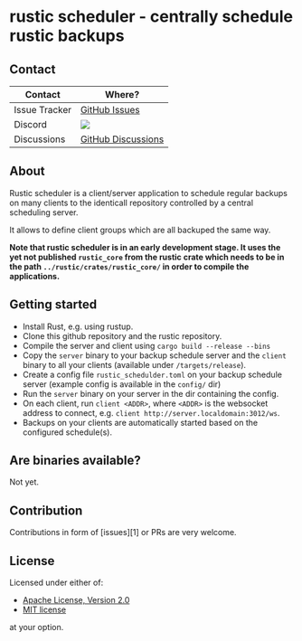 # rustic scheduler - centrally schedule rustic backups

## Contact

| Contact       | Where?                                                                                 |
| ------------- | -------------------------------------------------------------------------------------- |
| Issue Tracker | [GitHub Issues](https://github.com/rustic-rs/rustic_scheduler/issues)                  |
| Discord       | [![](https://dcbadge.vercel.app/api/server/WRUWENZnzQ)](https://discord.gg/WRUWENZnzQ) |
| Discussions   | [GitHub Discussions](https://github.com/rustic-rs/rustic/discussions)                  |

## About

Rustic scheduler is a client/server application to schedule regular backups on
many clients to the identicall repository controlled by a central scheduling
server.

It allows to define client groups which are all backuped the same way.

**Note that rustic scheduler is in an early development stage. It uses the yet
not published `rustic_core` from the rustic crate which needs to be in the path
`../rustic/crates/rustic_core/` in order to compile the applications.**

## Getting started

- Install Rust, e.g. using rustup.
- Clone this github repository and the rustic repository.
- Compile the server and client using `cargo build --release --bins`
- Copy the `server` binary to your backup schedule server and the `client`
  binary to all your clients (available under `/targets/release`).
- Create a config file `rustic_schedulder.toml` on your backup schedule server
  (example config is available in the `config/` dir)
- Run the `server` binary on your server in the dir containing the config.
- On each client, run `client <ADDR>`, where `<ADDR>` is the websocket address
  to connect, e.g. `client http://server.localdomain:3012/ws`.
- Backups on your clients are automatically started based on the configured
  schedule(s).

## Are binaries available?

Not yet.

## Contribution

Contributions in form of [issues][1] or PRs are very welcome.

## License

Licensed under either of:

- [Apache License, Version 2.0](./LICENSE-APACHE)
- [MIT license](./LICENSE-MIT)

at your option.

[4]: https://github.com/rustic-rs/rustic_scheduler/issues/new/choose
